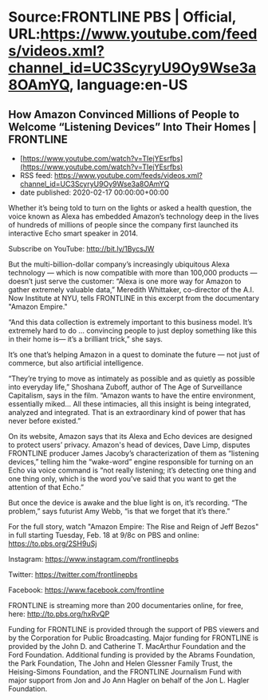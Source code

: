# Source:FRONTLINE PBS | Official, URL:https://www.youtube.com/feeds/videos.xml?channel_id=UC3ScyryU9Oy9Wse3a8OAmYQ, language:en-US

## How Amazon Convinced Millions of People to Welcome “Listening Devices” Into Their Homes | FRONTLINE
 - [https://www.youtube.com/watch?v=TIejYEsrfbs](https://www.youtube.com/watch?v=TIejYEsrfbs)
 - RSS feed: https://www.youtube.com/feeds/videos.xml?channel_id=UC3ScyryU9Oy9Wse3a8OAmYQ
 - date published: 2020-02-17 00:00:00+00:00

Whether it’s being told to turn on the lights or asked a health question, the voice known as Alexa has embedded Amazon’s technology deep in the lives of hundreds of millions of people since the company first launched its interactive Echo smart speaker in 2014. 

Subscribe on YouTube: http://bit.ly/1BycsJW

But the multi-billion-dollar company’s increasingly ubiquitous Alexa technology — which is now compatible with more than 100,000 products — doesn’t just serve the customer: “Alexa is one more way for Amazon to gather extremely valuable data,” Meredith Whittaker, co-director of the A.I. Now Institute at NYU, tells FRONTLINE in this excerpt from the documentary "Amazon Empire." 

“And this data collection is extremely important to this business model. It’s extremely hard to do … convincing people to just deploy something like this in their home is— it’s a brilliant trick,” she says.

It’s one that’s helping Amazon in a quest to dominate the future — not just of commerce, but also artificial intelligence.

“They’re trying to move as intimately as possible and as quietly as possible into everyday life,” Shoshana Zuboff, author of The Age of Surveillance Capitalism, says in the film. “Amazon wants to have the entire environment, essentially miked… All these intimacies, all this insight is being integrated, analyzed and integrated. That is an extraordinary kind of power that has never before existed.” 

On its website, Amazon says that its Alexa and Echo devices are designed to protect users’ privacy. Amazon's head of devices, Dave Limp, disputes FRONTLINE producer James Jacoby’s characterization of them as “listening devices,” telling him the “wake-word” engine responsible for turning on an Echo via voice command is “not really listening; it’s detecting one thing and one thing only, which is the word you've said that you want to get the attention of that Echo.”   

But once the device is awake and the blue light is on, it’s recording. “The problem,” says futurist Amy Webb, “is that we forget that it’s there.”

For the full story, watch "Amazon Empire: The Rise and Reign of Jeff Bezos" in full starting Tuesday, Feb. 18 at 9/8c on PBS and online: https://to.pbs.org/2SH9uSj

Instagram: https://www.instagram.com/frontlinepbs

Twitter: https://twitter.com/frontlinepbs

Facebook: https://www.facebook.com/frontline

FRONTLINE is streaming more than 200 documentaries online, for free, here: http://to.pbs.org/hxRvQP 

Funding for FRONTLINE is provided through the support of PBS viewers and by the Corporation for Public Broadcasting. Major funding for FRONTLINE is provided by the John D. and Catherine T. MacArthur Foundation and the Ford Foundation. Additional funding is provided by the Abrams Foundation, the Park Foundation, The John and Helen Glessner Family Trust, the Heising-Simons Foundation, and the FRONTLINE Journalism Fund with major support from Jon and Jo Ann Hagler on behalf of the Jon L. Hagler Foundation.

